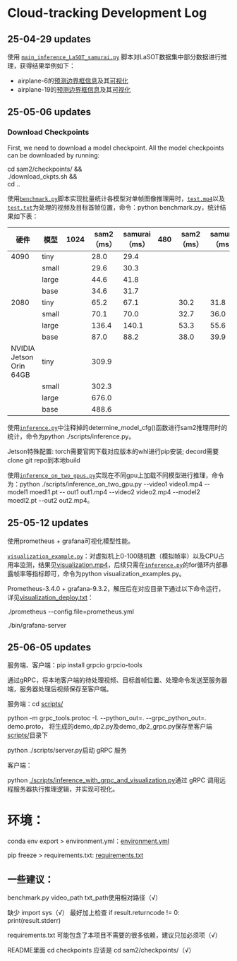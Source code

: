 # Cloud-tracking Development Log

## 25-04-29 updates

使用 [`main_inference_LaSOT_samurai.py`](./examples/inference/main_inference.py) 脚本对LaSOT数据集中部分数据进行推理，获得结果举例如下：

* airplane-6的[预测边界框信息](./examples/inference/LaSOT-results/samurai/samurai_base_plus/airplane-6.txt)及其[可视化](./examples/inference/LaSOT-visualization/samurai/base_plus/airplane-6.mp4)
* airplane-19的[预测边界框信息](/examples/inference/LaSOT-results/samurai/samurai_base_plus/airplane-19.txt)及其[可视化](./examples/inference/LaSOT-visualization/samurai/base_plus/airplane-19.mp4)

## 25-05-06 updates

### Download Checkpoints
First, we need to download a model checkpoint. All the model checkpoints can be downloaded by running:

cd sam2/checkpoints/ && \
./download_ckpts.sh && \
cd ..

使用[`benchmark.py`](./examples/Batch-timing/benchmark.py)脚本实现批量统计各模型对单帧图像推理用时，[`test.mp4`](./examples/inference/test.mp4)以及[`test.txt`](./examples/inference/test.txt)为处理的视频及目标首帧位置，命令：python benchmark.py，统计结果如下表：

|          硬件         |   模型   |1024| sam2（ms）|samurai（ms）|480| sam2（ms）|samurai（ms）|
|-----------------------|---------|----|-----------|-------------|---|-----------|-------------|
|          4090​​	      |  tiny   |    |    28.0   |     29.4    |   |       |         |
|                       |  small  |    |    29.6   |     30.3    |   |       |         |
|                       |  large  |    |    44.6   |     41.8    |   |       |         |
|                       |  base   |    |    34.6   |     31.7    |   |       |         |
|          2080​​	      |  tiny   |    |    65.2   |     67.1    |   |    30.2   |    31.8     |
|                       |  small  |    |    70.1   |     70.0    |   |    32.7   |    36.0     |
|                       |  large  |    |   136.4   |    140.1    |   |    53.3   |    55.6     |
|                       |  base   |    |    87.0   |     88.2    |   |    38.0   |    39.9     |
|NVIDIA Jetson Orin​​ 64GB​​|  tiny   |    |   309.9   |             |   |       |         |
|                       |  small  |    |   302.3   |             |   |       |         |
|                       |  large  |    |   676.0   |             |   |       |         |
|                       |  base   |    |   488.6   |             |   |       |         |

使用[`inference.py`](./examples/inference/inference.py)中注释掉的determine_model_cfg()函数进行sam2推理用时的统计，命令为python ./scripts/inference.py。

Jetson特殊配置: 
torch需要官网下载对应版本的whl进行pip安装;
decord需要clone git repo到本地build

使用[`inference_on_two_gpus.py`](./examples/inference/inference_on_two_gpus.py)实现在不同gpu上加载不同模型进行推理，命令为：python ./scripts/inference_on_two_gpu.py --video1 video1.mp4 --model1 moedl1.pt -- out1 out1.mp4 --video2 video2.mp4 --model2 moedl2.pt --out2 out2.mp4。

## 25-05-12 updates

使用prometheus + grafana可视化模型性能。

[`visualization_example.py`](./examples/visualization/visualization_example.py)：对虚拟机上0-100随机数（模拟帧率）以及CPU占用率监测，结果见[visualization.mp4](./examples/visualization/visualization.mp4)，后续只需在[`inference.py`](./examples/inference/inference.py)的for循环内部暴露帧率等指标即可，命令为python visualization_examples.py。

Prometheus-3.4.0 + grafana-9.3.2，解压后在对应目录下通过以下命令运行，详见[visualization_deploy.txt](./visualization/visualization_deploy.txt)：

./prometheus --config.file=prometheus.yml

./bin/grafana-server

## 25-06-05 updates

服务端、客户端：pip install grpcio grpcio-tools

通过gRPC，将本地客户端的待处理视频、目标首帧位置、处理命令发送至服务器端，服务器处理后视频保存至客户端。

服务端：cd [scripts/](./scripts)

python -m grpc_tools.protoc -I. --python_out=. --grpc_python_out=. demo.proto，
将生成的demo_dp2.py及demo_dp2_grpc.py保存至客户端[scripts/](./scripts)目录下

python ./scripts/server.py启动 gRPC 服务

客户端：

python [./scripts/inference_with_grpc_and_visualization.py](./scripts/inference_with_grpc_and_visualization.py)通过 gRPC 调用远程服务器执行推理逻辑，并实现可视化。

# 环境：

conda env export > environment.yml：[environment.yml](./environment.yml)

pip freeze > requirements.txt: [requirements.txt](./requirements.txt)

## 一些建议：

benchmark.py
video_path txt_path使用相对路径（√）

缺少 import sys（√）
最好加上检查
   if result.returncode != 0:
       print(result.stderr)
       
requirements.txt 可能包含了本项目不需要的很多依赖，建议只加必须项（√）

README里面
cd checkpoints 应该是 cd sam2/checkpoints/（√）


